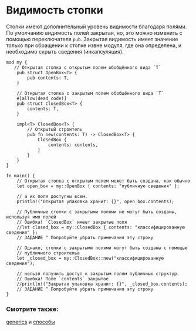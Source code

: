 # Видимость стопки

Стопки имеют дополнительный уровень видимости благодаря полями. По умолчанию
видимость полей закрытая, но, это можно изменить с помощью переключателя `pub`.
Закрытая видимость имеет значение только при обращении к стопке извне модуля,
где она определена, и необходимо скрыть сведения (инкапсуляция).

```rust,editable
mod my {
   // Открытая стопка с открытым полем обобщённого вида `T`
    pub struct OpenBox<T> {
        pub contents: T,
    }

    // Открытая стопка с закрытым полем обобщённого вида `T`
    #[allow(dead_code)]
    pub struct ClosedBox<T> {
        contents: T,
    }

    impl<T> ClosedBox<T> {
        // Открытый строитель
        pub fn new(contents: T) -> ClosedBox<T> {
            ClosedBox {
                contents: contents,
            }
        }
    }
}

fn main() {
    // Открытая стопка с открытым полем может быть создана, как обычно
    let open_box = my::OpenBox { contents: "публичную сведения" };

    // а их поля доступны всем.
    println!("Открытая упаковка хранит: {}", open_box.contents);

    // Публичные стопки с закрытыми полями не могут быть созданы, используя имя полей
    // Ошибка! `ClosedBox` имеет закрытые поля
    //let closed_box = my::ClosedBox { contents: "классифицированную сведения" };
    // ЗАДАНИЕ ^ Попробуйте убрать примечания эту строку

    // Однако, стопки с закрытыми полями могут быть созданы с помощью
    // публичного строительа
    let _closed_box = my::ClosedBox::new("классифицированную сведения");

    // нельзя получить доступ к закрытым полям публичных структур.
    // Ошибка! Поле `contents` закрытое
    //println!("Закрытая упаковка хранит: {}", _closed_box.contents);
    // ЗАДАНИЕ ^ Попробуйте убрать примечания эту строку
}
```

### Смотрите также:

[generics][generics] и [способы][methods]

[generics]: generics.html
[methods]: fn/methods.html